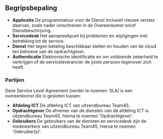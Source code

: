 ## Begripsbepaling

- __Applicatie__ De programmatuur voor de Dienst inclusief nieuwe versies daarvan, zoals nader omschreven in de Overeenkomst en/of Dienstbeschrijving.
- __Servicedesk__ Het aanspreekpunt bij problemen en wijzigingen met betrekking tot de service.
- __Dienst__ Het tegen betaling beschikbaar stellen en houden van de cloud ten behoeve van de opdrachtgever.
- __Authenticatie__ Elektronische identificatie en om voldoende zekerheid te verkrijgen of de serviceleverancier de juiste persoon tegenover zich heeft.

### Partijen
Deze Service Level Agreement (verder te noemen: SLA) is een overeenkomst die is gesloten tussen:

- __Afdeling ICT__ De afdeling ICT van uitzendbureau Team4S.
- __Opdrachtgever__ De afnemer van de diensten van de afdeling ICT is uitzendbureau Team4S, hierna te noemen 'Opdrachtgever'.
- __Gebruikers__ De gebruikers van de diensten en servicedesk zijn de medewerkers van uitzendbureau Team4S, hierna te noemen 'Gebruiker(s)'.
